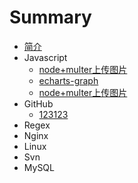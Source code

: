 # Summary

* [简介](README.md)
* Javascript
  * [node+multer上传图片](javascript/node-multer.md)
  * [echarts-graph](javascript/echarts-graph.md)
  * [node+multer上传图片](javascript/node-multer.md)
* GitHub
  * [123123](2/123123.md)
* Regex
* Nginx
* Linux
* Svn
* MySQL

